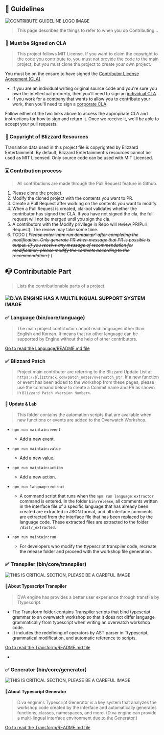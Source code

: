 ## 📮 Guidelines

![CONTRIBUTE GUIDELINE LOGO IMAGE](https://i.imgur.com/AeMjvYw.png)

> This page describes the things to refer to when you do Contributing...



### 🚧 Must be Signed on CLA

> This project follows MIT License. If you want to claim the copyright to the code you contribute to, you must not provide the code to the main project, but you must clone the project to create your own project.

You must be on the ensure to have signed the [Contributor License Agreement (CLA)](https://cla.developers.google.com/).

- If you are an individual writing original source code and you're sure you own the intellectual property, then you'll need to sign an [individual CLA](https://code.google.com/legal/individual-cla-v1.0.html).
- If you work for a company that wants to allow you to contribute your work, then you'll need to sign a [corporate CLA](https://code.google.com/legal/corporate-cla-v1.0.html).

Follow either of the two links above to access the appropriate CLA and instructions for how to sign and return it. Once we receive it, we'll be able to accept your pull requests.



### 🌌 Copyright of Blizzard Resources

Translation data used in this project file is copyrighted by Blizzard Entertainment. By default, Blizzard Entertainment's resources cannot be used as MIT Licensed. Only source code can be used with MIT Licensed.



### ⌛️ Contribution process

> All contributions are made through the Pull Request feature in Github.

1. Please clone the project.
2. Modify the cloned project with the contents you want to PR.
3. Create a Pull Request after working on the contents you want to modify.
4. When a Pull Request is created, cla-bot validates whether the contributor has signed the CLA. If you have not signed the cla, the full request will not be merged until you sign the cla.
5. A contributors with the Modify privilege in Repo will review PR(Pull Request). The review may take some time.
6. TODO ( *~~Please enter 'npm run domain:pr' after completing the modification. Only generate PR when message that PR is possible is output. (If you receive any message of recommendation for modification, please modify the contents according to the recommendation.)~~* )



## 📭 Contributable Part

> Lists the contributionable parts of a project.



### ![D.VA ENGINE HAS A MULTILINGUAL SUPPORT SYSTEM IMAGE](https://i.imgur.com/sjaHn8i.png)

### ✅ Language (bin/core/language)

> The main project contributor cannot read languages other than English and Korean. It means that no other language can be supported by Engine without the help of other contributors.

[Go to read the Language/README.md file](https://github.com/hmmhmmhm/dva-engine/tree/master/bin/core/language)



### ✅ Blizzard Patch

> Project main contributor are referring to the Blizzard Update List at `https://blizztrack.com/patch_notes/overwatch_ptr`. If a new function or event has been added to the workshop from these pages, please use the command below to create a Commit name and PR as shown in `Blizzard Patch <Version Number>`.

#### 📔 Update & Lab

> This folder contains the automation scripts that are available when new functions or events are added to the Overwatch Workshop.

- `npm run maintain:event`

  - Add a new event.

- `npm run maintain:value`

  - Add a new value.

- `npm run maintain:action`

  - Add a new action.

- `npm run language:extract`

  - A command script that runs when the `npm run language:extractor` command is entered. In the folder `bin/release`, all comments written in the interface file of a specific language that has already been created are extracted in JSON format, and all interface comments are extracted from the interface file that has been replaced by the language code. These extracted files are extracted to the folder `/dist/_extracted`.

- `npm run maintain:run`

  - For developers who modify the ttypescript transpiler code, recreate the release folder and proceed with the workshop file generation.

  

### ✅ Transpiler (bin/core/transpiler)

![THIS IS CRITICAL SECTION, PLEASE BE A CAREFUL IMAGE](https://i.imgur.com/gZK4gwI.png)

#### 💬About Typescript Transpiler

> DVA engine has provides a better user experience through transfile by Ttypescript.

- The Transform folder contains Transpiler scripts that bind typescript grammar to an overwatch workshop so that it does not differ language grammatically from typescript when writing an overwatch workshop code.
- It includes the redefining of operators by AST parser in Ttypescript, grammatical modification, and automatic reference to scripts.

[Go to read the Transform/README.md file](https://github.com/hmmhmmhm/dva-engine/tree/master/bin/core/transform)

- 

### ✅ Generator (bin/core/generator)

![THIS IS CRITICAL SECTION, PLEASE BE A CAREFUL IMAGE](https://i.imgur.com/gZK4gwI.png)

#### 💬About Typescript Generator

> D.va engine's Typescript Generator is a key system that analyzes the workshop code created by the interface and automatically generates functions, classes, namespaces, and more. (D.va engine can provide a multi-lingual interface environment due to the Generator.)

[Go to read the Transform/README.md file](https://github.com/hmmhmmhm/dva-engine/tree/master/bin/core/transform)